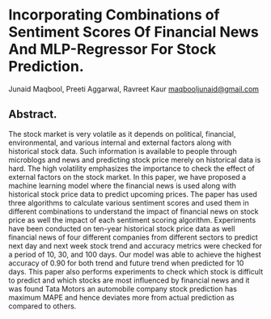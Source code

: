 # Incorporating Combinations of Sentiment Scores Of Financial News And MLP-Regressor For Stock Prediction. 
Junaid Maqbool, Preeti Aggarwal, Ravreet Kaur
maqbooljunaid@gmail.com
## Abstract. 
The stock market is very volatile as it depends on political, financial, environmental, and various internal and external factors along with historical stock data. Such information is available to people through microblogs and news and predicting stock price merely on historical data is hard. The high volatility emphasizes the importance to check the effect of external factors on the stock market. In this paper, we have proposed a machine learning model where the financial news is used along with historical stock price data to predict upcoming prices. The paper has used three algorithms to calculate various sentiment scores and used them in different combinations to understand the impact of financial news on stock price as well the impact of each sentiment scoring algorithm. Experiments have been conducted on ten-year historical stock price data as well financial news of four different companies from different sectors to predict next day and next week stock trend and accuracy metrics were checked for a period of 10, 30, and 100 days. Our model was able to achieve the highest accuracy of 0.90 for both trend and future trend when predicted for 10 days. This paper also performs experiments to check which stock is difficult to predict and which stocks are most influenced by financial news and it was found Tata Motors an automobile company stock prediction has maximum MAPE and hence deviates more from actual prediction as compared to others. 

